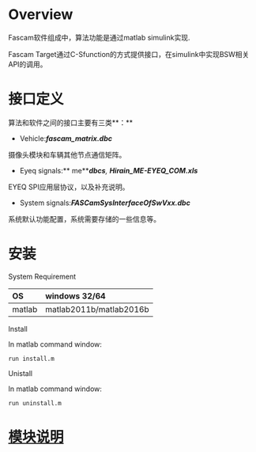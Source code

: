 # Overview

Fascam软件组成中，算法功能是通过matlab simulink实现.

Fascam Target通过C-Sfunction的方式提供接口，在simulink中实现BSW相关API的调用。

# 接口定义

算法和软件之间的接口主要有三类**：**

* Vehicle:_**fascam\_matrix.dbc**_

摄像头模块和车辆其他节点通信矩阵。

* Eyeq signals:** me**_**dbcs**, **Hirain\_ME-EYEQ\_COM.xls**_

EYEQ SPI应用层协议，以及补充说明。

* System signals:_**FASCamSysInterfaceOfSwVxx.dbc**_

系统默认功能配置，系统需要存储的一些信息等。

# 安装

System Requirement

| OS | windows 32/64 |
| :--- | :--- |
| matlab | matlab2011b/matlab2016b |

Install

In matlab command window:

```
run install.m
```

Unistall

In matlab command window:

```
run uninstall.m
```

# [模块说明](/chapter1.md)



